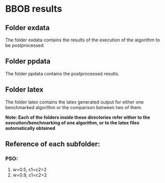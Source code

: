 # BBOB results

## Folder exdata
The folder exdata contains the results of the execution of the algorithm to be postprocessed. 

## Folder ppdata
The folder ppdata contains the postprocessed results.

## Folder latex
The folder latex contains the latex generated output for either one benchmarked algorithm or the comparison between two of them.

**Note: Each of the folders inside these directories refer either to the execution/benchmarking of one algorithm, or to the latex files automatically obtained**

## Reference of each subfolder:

### PSO: 

1. w=0.5, c1=c2=2
2. w=0.9, c1=c2=2